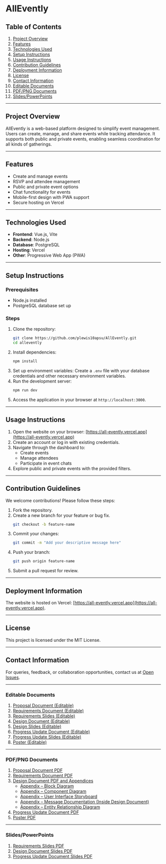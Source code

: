 # AllEvently

## Table of Contents
1. [Project Overview](#project-overview)
2. [Features](#features)
3. [Technologies Used](#technologies-used)
4. [Setup Instructions](#setup-instructions)
5. [Usage Instructions](#usage-instructions)
6. [Contribution Guidelines](#contribution-guidelines)
7. [Deployment Information](#deployment-information)
8. [License](#license)
9. [Contact Information](#contact-information)
10. [Editable Documents](#editable-documents)
11. [PDF/PNG Documents](#pdfpng-documents)
12. [Slides/PowerPoints](#slidespowerpoints)

---

## Project Overview
AllEvently is a web-based platform designed to simplify event management. Users can create, manage, and share events while tracking attendance. It supports both public and private events, enabling seamless coordination for all kinds of gatherings.

---

## Features
- Create and manage events
- RSVP and attendee management
- Public and private event options
- Chat functionality for events
- Mobile-first design with PWA support
- Secure hosting on Vercel

---

## Technologies Used
- **Frontend**: Vue.js, Vite
- **Backend**: Node.js
- **Database**: PostgreSQL
- **Hosting**: Vercel
- **Other**: Progressive Web App (PWA)

---

## Setup Instructions
### Prerequisites
- Node.js installed
- PostgreSQL database set up

### Steps
1. Clone the repository:
   ```bash
   git clone https://github.com/plewis10apsu/AllEvently.git
   cd allevently
   ```
2. Install dependencies:
   ```bash
   npm install
   ```
3. Set up environment variables:
   Create a `.env` file with your database credentials and other necessary environment variables.
4. Run the development server:
   ```bash
   npm run dev
   ```
5. Access the application in your browser at `http://localhost:3000`.

---

## Usage Instructions
1. Open the website on your browser: [https://all-evently.vercel.app](https://all-evently.vercel.app)
2. Create an account or log in with existing credentials.
3. Navigate through the dashboard to:
   - Create events
   - Manage attendees
   - Participate in event chats
4. Explore public and private events with the provided filters.

---

## Contribution Guidelines
We welcome contributions! Please follow these steps:
1. Fork the repository.
2. Create a new branch for your feature or bug fix.
   ```bash
   git checkout -b feature-name
   ```
3. Commit your changes:
   ```bash
   git commit -m "Add your descriptive message here"
   ```
4. Push your branch:
   ```bash
   git push origin feature-name
   ```
5. Submit a pull request for review.

---

## Deployment Information
The website is hosted on Vercel: [https://all-evently.vercel.app](https://all-evently.vercel.app).

---

## License
This project is licensed under the MIT License.

---

## Contact Information
For queries, feedback, or collaboration opportunities, contact us at [Open Issues](https://github.com/BenStorm2514/AllEvently/issues).

---
### Editable Documents
1. [Proposal Document (Editable)](Documents/Proposal_Document.docx)
2. [Requirements Document (Editable)](Documents/Requirements_Document.docx)
3. [Requirements Slides (Editable)](Documents/Requirements_Slides.pptx)
4. [Design Document (Editable)](Documents/Design_Document.docx)
5. [Design Slides (Editable)](Documents/Design_Slides.pptx)
6. [Progress Update Document (Editable)](Documents/Progress_Update_Document.docx)
7. [Progress Update Slides (Editable)](Documents/Progress_Update_Slides.pptx)
8. [Poster (Editable)](Documents/AllEvently%20Poster.pptx)

---
### PDF/PNG Documents
1. [Proposal Document PDF](./Documents/Proposal%20Document%20(AllEvently).pdf)
2. [Requirements Document PDF](./Documents/Requirements%20Document%20(AllEvently).pdf)
3. [Design Document PDF and Appendices](./Documents/Design%20Document%20(AllEvently).pdf)
    - [Appendix – Block Diagram](Documents/Block%20Diagram.png)
    - [Appendix – Component Diagram](Documents/AllEventlyClassDiagram.pdf)
    - [Appendix – User Interface Storyboard](Documents/AllEventlyUIStoryboard.drawio.png)
    - [Appendix – Message Documentation (Inside Design Document)](./Documents/Design%20Document%20(AllEvently).pdf)
    - [Appendix – Entity Relationship Diagram](Documents/Database/AllEventlyERD.pdf)
4. [Progress Update Document PDF](./Documents/Progress%20Update%20Document%20(AllEvently).pdf)
5. [Poster PDF](./Documents/Poster%20Document%20(AllEvently).pdf)

---  
### Slides/PowerPoints
1. [Requirements Slides PDF](./Documents/Requirements%20Slides%20(AllEvently).pdf)
2. [Design Document Slides PDF](./Documents/AllEvently%20Design%20(Slides).pdf)
3. [Progress Update Document Slides PDF](./Documents/AllEvently%20Progress%20Update%20(Slides).pdf)

